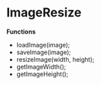 ImageResize
===========
<b>Functions</b>
<ul>
  <li>loadImage(image);</li>
  <li>saveImage(image);</li>
  <li>resizeImage(width, height);</li>
  <li>getImageWidth();</li>
  <li>getImageHeight();</li>
</ul>
